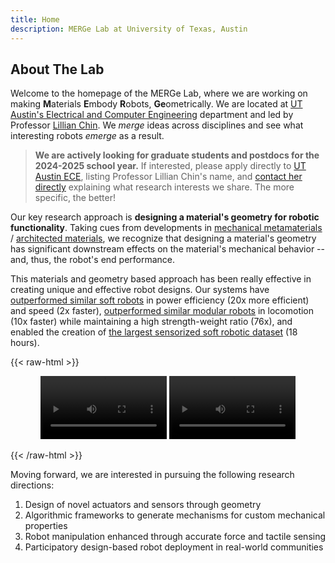 ```yaml
---
title: Home
description: MERGe Lab at University of Texas, Austin
---
```

## About The Lab
Welcome to the homepage of the MERGe Lab, where we are working on making **M**aterials **E**mbody **R**obots, **Ge**ometrically. We are located at [UT Austin's Electrical and Computer Engineering](https://www.ece.utexas.edu) department and led by Professor [Lillian Chin](https://lillych.in). We *merge* ideas across disciplines and see what interesting robots *emerge* as a result.

> **We are actively looking for graduate students and postdocs for the 2024-2025 school year.** If interested, please apply directly to [UT Austin ECE](https://www.ece.utexas.edu/academics/graduate/admissions), listing Professor Lillian Chin's name, and [contact her directly](https://litchin.wordpress.com/contact/) explaining what research interests we share. The more specific, the better!

Our key research approach is **designing a material's geometry for robotic functionality**. Taking cues from developments in [mechanical metamaterials](https://en.wikipedia.org/wiki/Mechanical_metamaterial) / [architected materials](https://www.annualreviews.org/doi/10.1146/annurev-matsci-070115-031624), we recognize that designing a material's geometry has significant downstream effects on the material's mechanical behavior -- and, thus, the robot's end performance. 

This materials and geometry based approach has been really effective in creating unique and effective robot designs. Our systems have [outperformed similar soft robots](https://dspace.mit.edu/bitstream/handle/1721.1/116908/Chin-2018-robosoft_HSA_hands.pdf?sequence=1&isAllowed=y) in power efficiency (20x more efficient) and speed (2x faster), [outperformed similar modular robots](https://ieeexplore.ieee.org/abstract/document/9976216) in locomotion (10x faster) while maintaining a high strength-weight ratio (76x), and enabled the creation of [the largest sensorized soft robotic dataset](https://www.science.org/doi/full/10.1126/sciadv.abq4385) (18 hours).

{{< raw-html >}}
<div style="text-align: center"> 
	<video width=40% controls>
	    <source src="/img_static/auxbots.webm" type="video/webm">
	    Video of AuxBots moving forward in a mudskipper-style formation
	</video>
	<video width=40% controls>
	    <source src="/img_static/hsas.webm" type="video/webm">
	    Video of a 4 degree of freedom robotic platform built on handed shearing auxetics moving in all four degrees
	</video>
</div>
<p></p>
{{< /raw-html >}}

Moving forward, we are interested in pursuing the following research directions:
1. Design of novel actuators and sensors through geometry
1. Algorithmic frameworks to generate mechanisms for custom mechanical properties
1. Robot manipulation enhanced through accurate force and tactile sensing
1. Participatory design-based robot deployment in real-world communities